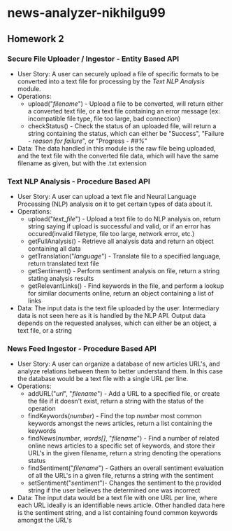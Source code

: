 # news-analyzer-nikhilgu99

## Homework 2

### Secure File Uploader / Ingestor - Entity Based API

- User Story: A user can securely upload a file of specific formats to be converted into a text file for processing by the *Text NLP Analysis* module.
- Operations: 
    - upload("*filename*") - Upload a file to be converted, will return either a converted text file, or a text file containing an error message (ex: incompatible file type, file too large, bad connection)
    - checkStatus() - Check the status of an uploaded file, will return a string containing the status, which can either be "Success", "Failure - *reason for failure*", or "Progress - *##%*"
- Data: The data handled in this module is the raw file being uploaded, and the text file with the converted file data, which will have the same filename as given, but with the .txt extension


### Text NLP Analysis - Procedure Based API

- User Story: A user can upload a text file and Neural Language Processing (NLP) analysis on it to get certain types of data about it. 
- Operations:
    - upload("*text_file*") - Upload a text file to do NLP analysis on, return string saying if upload is successful and valid, or if an error has occured(invalid filetype, file too large, network error, etc.)
    - getFullAnalysis() - Retrieve all analysis data and return an object containing all data
    - getTranslation("*language*") - Translate file to a specified language, return translated text file
    - getSentiment() - Perform sentiment analysis on file, return a string stating analysis results
    - getRelevantLinks() - Find keywords in the file, and perform a lookup for similar documents online, return an object containing a list of links
- Data: The input data is the text file uploaded by the user. Intermediary data is not seen here as it is handled by the NLP API. Output data depends on the requested analyses, which can either be an object, a text file, or a string


### News Feed Ingestor - Procedure Based API

- User Story: A user can organize a database of new articles URL's, and analyze relations between them to better understand them. In this case the database would be a text file with a single URL per line.
- Operations:
    - addURL("*url*", "*filename*") - Add a URL to a specified file, or create the file if it doesn't exist, return a string with the status of the operation
    - findKeywords(*number*) - Find the top *number* most common keywords amongst the news articles, return a list containing the keywords
    - findNews(*number*, *words[]*, "*filename*") - Find a number of related online news articles to a specific set of keywords, and store their URL's in the given filename, return a string denoting the operations status
    - findSentiment("*filename*") - Gathers an overall sentiment evaluation of all the URL's in a given file, returns a string with the sentiment
    - setSentiment("*sentiment*")- Changes the sentiment to the provided string if the user believes the determined one was incorrect
- Data: The input data would be a text file with one URL per line, where each URL ideally is an identifiable news article. Other handled data here is the sentiment string, and a list containing found common keywords amongst the URL's